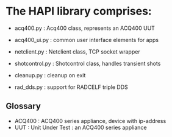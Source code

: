 # The HAPI library comprises:
* acq400.py : Acq400 class, represents an ACQ400 UUT
* acq400_ui.py : common user interface elements for apps
* netclient.py : Netclient class, TCP socket wrapper
* shotcontrol.py : Shotcontrol class, handles transient shots

* cleanup.py : cleanup on exit
* rad_dds.py : support for RADCELF triple DDS


## Glossary

* ACQ400 : ACQ400 series appliance, device with ip-address
* UUT : Unit Under Test : an ACQ400 series appliance
